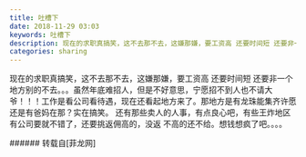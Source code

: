 ```yaml
---
title: 吐槽下
date: 2018-11-29 03:03
keywords: 吐槽下
description: 现在的求职真搞笑，这不去那不去，这嫌那嫌，要工资高 还要时间短 还要非一个地方别的不去。。。虽然年底难招人，但是不好意思，宁愿招不到人也不请大爷！！！工作是看公司看待遇，现在还看起地方来了。那地方是有龙珠能集齐许愿还是有爸妈在那？实在搞笑。 还有那些卖人的人事，有点良心吧，有些王炸地区有公司要就不错了，还要挑返佣高的，没返 不高的还不给。想钱想疯了吧。。。。  
categories: sharing
---
```

<td class="t_f" id="postmessage_2373799">

现在的求职真搞笑，这不去那不去，这嫌那嫌，要工资高 还要时间短 还要非一个地方别的不去。。。虽然年底难招人，但是不好意思，宁愿招不到人也不请大爷！！！工作是看公司看待遇，现在还看起地方来了。那地方是有龙珠能集齐许愿还是有爸妈在那？实在搞笑。 还有那些卖人的人事，有点良心吧，有些王炸地区有公司要就不错了，还要挑返佣高的，没返 不高的还不给。想钱想疯了吧。。。。  <br/>
</td>
###### 转载自[菲龙网]